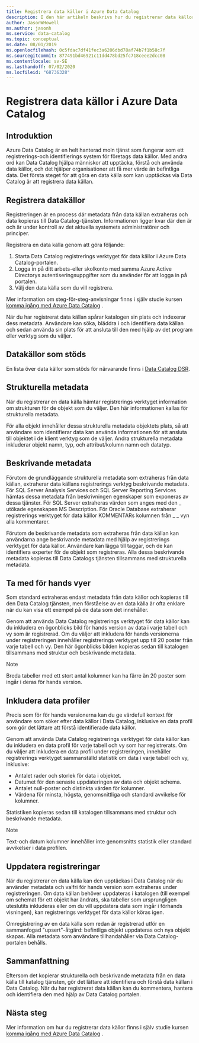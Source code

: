 ```yaml
---
title: Registrera data källor i Azure Data Catalog
description: I den här artikeln beskrivs hur du registrerar data källor i Azure Data Catalog, inklusive de metadatafält som extraheras under registreringen.
author: JasonWHowell
ms.author: jasonh
ms.service: data-catalog
ms.topic: conceptual
ms.date: 08/01/2019
ms.openlocfilehash: 0c5fdac7df41fec3a6206dbd78af74b7f1b58c7f
ms.sourcegitcommit: 877491bd46921c11dd478bd25fc718ceee2dcc08
ms.contentlocale: sv-SE
ms.lasthandoff: 07/02/2020
ms.locfileid: "68736328"
---
```

# <a name="register-data-sources-in-azure-data-catalog"></a>Registrera data källor i Azure Data Catalog
## <a name="introduction"></a>Introduktion
Azure Data Catalog är en helt hanterad moln tjänst som fungerar som ett registrerings-och identifierings system för företags data källor. Med andra ord kan Data Catalog hjälpa människor att upptäcka, förstå och använda data källor, och det hjälper organisationer att få mer värde än befintliga data. Det första steget för att göra en data källa som kan upptäckas via Data Catalog är att registrera data källan.

## <a name="register-data-sources"></a>Registrera datakällor
Registreringen är en process där metadata från data källan extraheras och data kopieras till Data Catalog-tjänsten. Informationen ligger kvar där den är och är under kontroll av det aktuella systemets administratörer och principer.

Registrera en data källa genom att göra följande:
1. Starta Data Catalog registrerings verktyget för data källor i Azure Data Catalog-portalen. 
2. Logga in på ditt arbets-eller skolkonto med samma Azure Active Directorys autentiseringsuppgifter som du använder för att logga in på portalen.
3. Välj den data källa som du vill registrera.

Mer information om steg-för-steg-anvisningar finns i själv studie kursen [komma igång med Azure Data Catalog](data-catalog-get-started.md) .

När du har registrerat data källan spårar katalogen sin plats och indexerar dess metadata. Användare kan söka, bläddra i och identifiera data källan och sedan använda sin plats för att ansluta till den med hjälp av det program eller verktyg som du väljer.

## <a name="supported-data-sources"></a>Datakällor som stöds
En lista över data källor som stöds för närvarande finns i [Data Catalog DSR](data-catalog-dsr.md).

## <a name="structural-metadata"></a>Strukturella metadata
När du registrerar en data källa hämtar registrerings verktyget information om strukturen för de objekt som du väljer. Den här informationen kallas för strukturella metadata.

För alla objekt innehåller dessa strukturella metadata objektets plats, så att användare som identifierar data kan använda informationen för att ansluta till objektet i de klient verktyg som de väljer. Andra strukturella metadata inkluderar objekt namn, typ, och attribut/kolumn namn och datatyp.

## <a name="descriptive-metadata"></a>Beskrivande metadata
Förutom de grundläggande strukturella metadata som extraheras från data källan, extraherar data källans registrerings verktyg beskrivande metadata. För SQL Server Analysis Services och SQL Server Reporting Services hämtas dessa metadata från beskrivningen egenskaper som exponeras av dessa tjänster. För SQL Server extraheras värden som anges med den \_ utökade egenskapen MS Description. För Oracle Database extraherar registrerings verktyget för data källor KOMMENTARs kolumnen från \_ \_ vyn alla kommentarer.

Förutom de beskrivande metadata som extraheras från data källan kan användarna ange beskrivande metadata med hjälp av registrerings verktyget för data källor. Användare kan lägga till taggar, och de kan identifiera experter för de objekt som registreras. Alla dessa beskrivande metadata kopieras till Data Catalogs tjänsten tillsammans med strukturella metadata.

## <a name="include-previews"></a>Ta med för hands vyer
Som standard extraheras endast metadata från data källor och kopieras till den Data Catalog tjänsten, men förståelse av en data källa är ofta enklare när du kan visa ett exempel på de data som det innehåller.

Genom att använda Data Catalog registrerings verktyget för data källor kan du inkludera en ögonblicks bild för hands version av data i varje tabell och vy som är registrerad. Om du väljer att inkludera för hands versionerna under registreringen innehåller registrerings verktyget upp till 20 poster från varje tabell och vy. Den här ögonblicks bilden kopieras sedan till katalogen tillsammans med struktur och beskrivande metadata.

> [!NOTE]
> Breda tabeller med ett stort antal kolumner kan ha färre än 20 poster som ingår i deras för hands version.
>
>

## <a name="include-data-profiles"></a>Inkludera data profiler
Precis som för för hands versionerna kan du ge värdefull kontext för användare som söker efter data källor i Data Catalog, inklusive en data profil som gör det lättare att förstå identifierade data källor.

Genom att använda Data Catalog registrerings verktyget för data källor kan du inkludera en data profil för varje tabell och vy som har registrerats. Om du väljer att inkludera en data profil under registreringen, innehåller registrerings verktyget sammanställd statistik om data i varje tabell och vy, inklusive:

* Antalet rader och storlek för data i objektet.
* Datumet för den senaste uppdateringen av data och objekt schema.
* Antalet null-poster och distinkta värden för kolumner.
* Värdena för minsta, högsta, genomsnittliga och standard avvikelse för kolumner.

Statistiken kopieras sedan till katalogen tillsammans med struktur och beskrivande metadata.

> [!NOTE]
> Text-och datum kolumner innehåller inte genomsnitts statistik eller standard avvikelser i data profilen.
>
>

## <a name="update-registrations"></a>Uppdatera registreringar
När du registrerar en data källa kan den upptäckas i Data Catalog när du använder metadata och valfri för hands version som extraheras under registreringen. Om data källan behöver uppdateras i katalogen (till exempel om schemat för ett objekt har ändrats, ska tabeller som ursprungligen uteslutits inkluderas eller om du vill uppdatera data som ingår i förhands visningen), kan registrerings verktyget för data källor köras igen.

Omregistrering av en data källa som redan är registrerad utför en sammanfogad "upsert"-åtgärd: befintliga objekt uppdateras och nya objekt skapas. Alla metadata som användare tillhandahåller via Data Catalog-portalen behålls.

## <a name="summary"></a>Sammanfattning
Eftersom det kopierar strukturella och beskrivande metadata från en data källa till katalog tjänsten, gör det lättare att identifiera och förstå data källan i Data Catalog. När du har registrerat data källan kan du kommentera, hantera och identifiera den med hjälp av Data Catalog portalen.

## <a name="next-steps"></a>Nästa steg
Mer information om hur du registrerar data källor finns i själv studie kursen [komma igång med Azure Data Catalog](data-catalog-get-started.md) .
